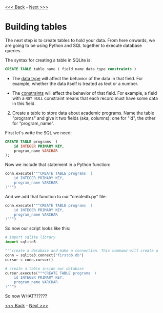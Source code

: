 [<<< Back](1-builddb.md) - [Next >>>](3-insertdata.md)

# Building tables

The next step is to create tables to hold your data. From here onwards, we are going to be using Python and SQL together to execute database queries.

The syntax for creating a table in SQLite is:

```sql
CREATE TABLE table_name ( field_name data_type constraints )
```

- The [data type](https://www.sqlite.org/datatype3.html) will affect the behavior of the data in that field. For example, whether the data itself is treated as text or a number.

- The [constraints](http://www.tutorialspoint.com/sqlite/sqlite_constraints.htm) will affect the behavior of that field. For example, a field with a `NOT NULL` constraint means that each record must have some data in this field.


2. Create a table to store data about academic programs. Name the table "programs" and give it two fields (aka, columns): one for "id", the other for "program_name".

First let's write the SQL we need:

```sql
CREATE TABLE programs  (
	id INTEGER PRIMARY KEY,
	program_name VARCHAR
);
```

Now we include that statement in a Python function:

```python
conn.execute("""CREATE TABLE programs  (
    id INTEGER PRIMARY KEY,
    program_name VARCHAR
)""")
```

And we add that function to our "createdb.py" file:

```python
conn.execute("""CREATE TABLE programs  (
    id INTEGER PRIMARY KEY,
    program_name VARCHAR
)""")
```

So now our script looks like this:

```python
# import sqlite library
import sqlite3

"""create a database and make a connection. This command will create a new database if it doesn't already exist."""
conn = sqlite3.connect("firstdb.db")
cursor = conn.cursor()

# create a table inside our database
cursor.execute("""CREATE TABLE programs  (
    id INTEGER PRIMARY KEY,
    program_name VARCHAR
)""")
```

So now WHAT??????


[<<< Back](1-builddb.md) - [Next >>>](3-insertdata.md)
